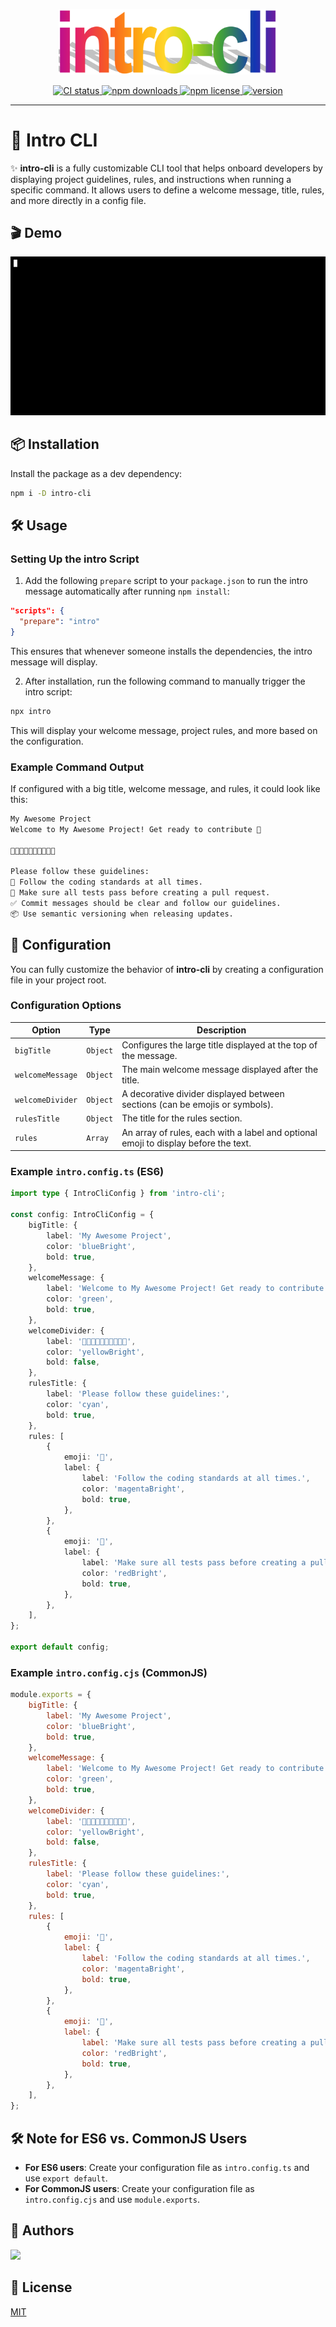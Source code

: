 <p align="center">
    <img src="https://github.com/amir-ben-shimol/intro-cli/blob/main/assets/brand.png" width="350" />
</p>

<p align="center">
	<a href="https://github.com/amir-ben-shimol/intro-cli">
    	<img src="https://img.shields.io/github/actions/workflow/status/amir-ben-shimol/intro-cli/integrate.yaml?label=CI&logo=GitHub" alt="CI status">
  	</a>
	<a href="https://www.npmjs.com/package/intro-cli">
    	<img src="https://img.shields.io/npm/dm/intro-cli?logo=NPM" alt="npm downloads">
  	</a>
	<a href="https://github.com/amir-ben-shimol/intro-cli">
    	<img src="https://img.shields.io/npm/l/intro-cli" alt="npm license">
  	</a>
	<a href="https://github.com/amir-ben-shimol/intro-cli">
    	<img src="https://img.shields.io/npm/v/intro-cli?label=version" alt="version">
  	</a>
</p>

<hr />

# 🌈 Intro CLI

✨ **intro-cli** is a fully customizable CLI tool that helps onboard developers by displaying project guidelines, rules, and instructions when running a specific command. It allows users to define a welcome message, title, rules, and more directly in a config file.

## 🎬 Demo

![intro-cli](assets/demo.gif)

## 📦 Installation

Install the package as a dev dependency:

```bash
npm i -D intro-cli
```

## 🛠️ Usage

### Setting Up the intro Script

1. Add the following `prepare` script to your `package.json` to run the intro message automatically after running `npm install`:

```json
"scripts": {
  "prepare": "intro"
}
```

This ensures that whenever someone installs the dependencies, the intro message will display.

2. After installation, run the following command to manually trigger the intro script:

```bash
npx intro
```

This will display your welcome message, project rules, and more based on the configuration.

### Example Command Output

If configured with a big title, welcome message, and rules, it could look like this:

```bash
My Awesome Project
Welcome to My Awesome Project! Get ready to contribute 🚀

🎉✨🎉✨🎉✨🎉✨🎉✨

Please follow these guidelines:
🛂 Follow the coding standards at all times.
🚀 Make sure all tests pass before creating a pull request.
✅ Commit messages should be clear and follow our guidelines.
📦 Use semantic versioning when releasing updates.
```

## 📁 Configuration

You can fully customize the behavior of **intro-cli** by creating a configuration file in your project root.

### Configuration Options

| Option           | Type     | Description                                                                         |
| ---------------- | -------- | ----------------------------------------------------------------------------------- |
| `bigTitle`       | `Object` | Configures the large title displayed at the top of the message.                     |
| `welcomeMessage` | `Object` | The main welcome message displayed after the title.                                 |
| `welcomeDivider` | `Object` | A decorative divider displayed between sections (can be emojis or symbols).         |
| `rulesTitle`     | `Object` | The title for the rules section.                                                    |
| `rules`          | `Array`  | An array of rules, each with a label and optional emoji to display before the text. |

### Example `intro.config.ts` (ES6)

```ts
import type { IntroCliConfig } from 'intro-cli';

const config: IntroCliConfig = {
	bigTitle: {
		label: 'My Awesome Project',
		color: 'blueBright',
		bold: true,
	},
	welcomeMessage: {
		label: 'Welcome to My Awesome Project! Get ready to contribute 🚀',
		color: 'green',
		bold: true,
	},
	welcomeDivider: {
		label: '🎉✨🎉✨🎉✨🎉✨🎉✨',
		color: 'yellowBright',
		bold: false,
	},
	rulesTitle: {
		label: 'Please follow these guidelines:',
		color: 'cyan',
		bold: true,
	},
	rules: [
		{
			emoji: '🛂',
			label: {
				label: 'Follow the coding standards at all times.',
				color: 'magentaBright',
				bold: true,
			},
		},
		{
			emoji: '🚀',
			label: {
				label: 'Make sure all tests pass before creating a pull request.',
				color: 'redBright',
				bold: true,
			},
		},
	],
};

export default config;
```

### Example `intro.config.cjs` (CommonJS)

```js
module.exports = {
	bigTitle: {
		label: 'My Awesome Project',
		color: 'blueBright',
		bold: true,
	},
	welcomeMessage: {
		label: 'Welcome to My Awesome Project! Get ready to contribute 🚀',
		color: 'green',
		bold: true,
	},
	welcomeDivider: {
		label: '🎉✨🎉✨🎉✨🎉✨🎉✨',
		color: 'yellowBright',
		bold: false,
	},
	rulesTitle: {
		label: 'Please follow these guidelines:',
		color: 'cyan',
		bold: true,
	},
	rules: [
		{
			emoji: '🛂',
			label: {
				label: 'Follow the coding standards at all times.',
				color: 'magentaBright',
				bold: true,
			},
		},
		{
			emoji: '🚀',
			label: {
				label: 'Make sure all tests pass before creating a pull request.',
				color: 'redBright',
				bold: true,
			},
		},
	],
};
```

## 🛠️ Note for ES6 vs. CommonJS Users

-   **For ES6 users**: Create your configuration file as `intro.config.ts` and use `export default`.
-   **For CommonJS users**: Create your configuration file as `intro.config.cjs` and use `module.exports`.

## 👥 Authors

<a href="https://github.com/amir-ben-shimol">
    <img src="https://avatars.githubusercontent.com/u/105565954?s=400&u=01efa537bf4368251ffa05954d13aa1861073b39&v=4" height="50" />
</a>

## 📄 License

[MIT](https://choosealicense.com/licenses/mit/)
